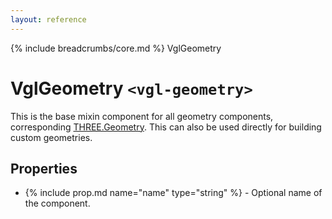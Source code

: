 ```yaml
---
layout: reference
---
```

{% include breadcrumbs/core.md %} VglGeometry
# VglGeometry `<vgl-geometry>`
This is the base mixin component for all geometry components, corresponding [THREE.Geometry](https://threejs.org/docs/index.html#api/core/Geometry). This can also be used directly for building custom geometries.
## Properties
* {% include prop.md name="name" type="string" %} - Optional name of the component.

